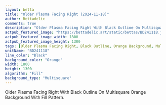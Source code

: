 ```yaml
---
layout: betta
title: "Older Plasma Facing Right (2024-11-18)"
author: Bettadelic
comments: true
description: "Older Plasma Facing Right With Black Outline On Multisquare Orange Background With Fill Pattern."
actpub_featured_image: "https://bettadelic.art/static/bettas/BD241118.jpg"
actpub_featured_image_width: 1800
actpub_featured_image_height: 1300
tags: [Older Plasma Facing Right, Black Outline, Orange Background, Multisquare Background Pattern, Fill Pattern, November 2024]
unitName: "BD241118"
line_color: "Black"
background_color: "Orange"
width: 1800
height: 1300
algorithm: "Fill"
background_type: "Multisquare"
---
```


Older Plasma Facing Right With Black Outline On Multisquare Orange Background With Fill Pattern.
